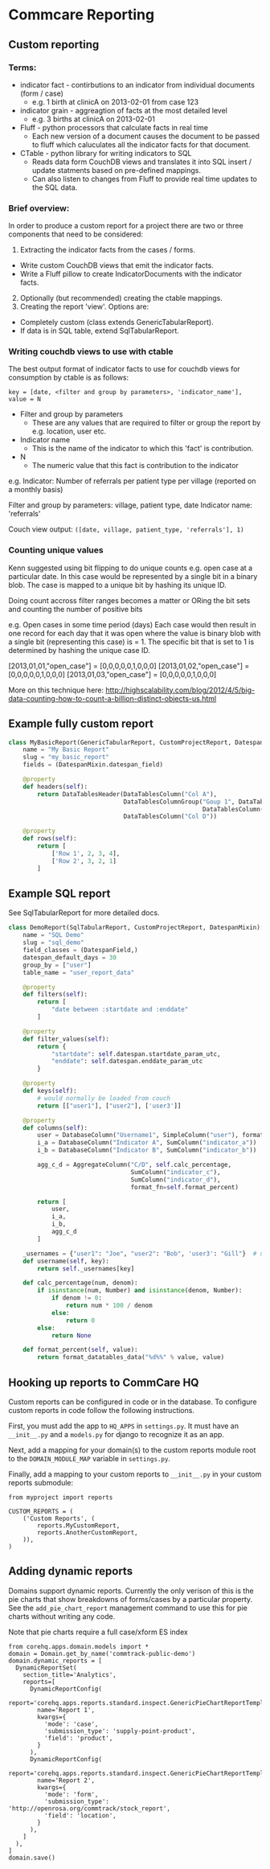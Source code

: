 # Commcare Reporting

## Custom reporting
### Terms:
* indicator fact - contirbutions to an indicator from individual documents (form / case)
  * e.g. 1 birth at clinicA on 2013-02-01 from case 123
* indicator grain - aggreagtion of facts at the most detailed level
  * e.g. 3 births at clinicA on 2013-02-01
* Fluff - python processors that calculate facts in real time
  * Each new version of a document causes the document to be passed to fluff which caluculates all the indicator
  facts for that document.
* CTable - python library for writing indicators to SQL
  * Reads data form CouchDB views and translates it into SQL insert / update statments based on pre-defined mappings.
  * Can also listen to changes from Fluff to provide real time updates to the SQL data.

### Brief overview:
In order to produce a custom report for a project there are two or three components that need to be considered:
1. Extracting the indicator facts from the cases / forms.
  * Write custom CouchDB views that emit the indicator facts.
  * Write a Fluff pillow to create IndicatorDocuments with the indicator facts.
2. Optionally (but recommended) creating the ctable mappings.
3. Creating the report 'view'. Options are:
  * Completely custom (class extends GenericTabularReport).
  * If data is in SQL table, extend SqlTabularReport.

### Writing couchdb views to use with ctable

The best output format of indicator facts to use for couchdb views for consumption by ctable is as follows:

`key = [date, <filter and group by parameters>, 'indicator_name'], value = N`

* Filter and group by parameters
  * These are any values that are required to filter or group the report by e.g. location, user etc.
* Indicator name
  * This is the name of the indicator to which this 'fact' is contribution.
* N
  * The numeric value that this fact is contribution to the indicator

e.g.
Indicator: Number of referrals per patient type per village (reported on a monthly basis)

Filter and group by parameters: village, patient type, date
Indicator name: 'referrals'

Couch view output: `([date, village, patient_type, 'referrals'], 1)`

### Counting unique values
Kenn suggested using bit flipping to do unique counts e.g. open case at a particular date. In this case would be
represented by a single bit in a binary blob. The case is mapped to a unique bit by hashing its unique ID.

Doing count accross filter ranges becomes a matter or ORing the bit sets and counting the number of positive bits

  e.g.
  Open cases in some time period (days)
  Each case would then result in one record for each day that it was open where the value is binary blob with a single
  bit (representing this case) is = 1. The specific bit that is set to 1 is determined by hashing the unique case ID.

  [2013,01,01,"open_case"] = [0,0,0,0,0,1,0,0,0]
  [2013,01,02,"open_case"] = [0,0,0,0,0,1,0,0,0]
  [2013,01,03,"open_case"] = [0,0,0,0,0,1,0,0,0]

More on this technique here: http://highscalability.com/blog/2012/4/5/big-data-counting-how-to-count-a-billion-distinct-objects-us.html

## Example fully custom report
```python
class MyBasicReport(GenericTabularReport, CustomProjectReport, DatespanMixin):
    name = "My Basic Report"
    slug = "my_basic_report"
    fields = (DatespanMixin.datespan_field)

    @property
    def headers(self):
        return DataTablesHeader(DataTablesColumn("Col A"),
                                DataTablesColumnGroup("Goup 1", DataTablesColumn("Col B"),
                                                      DataTablesColumn("Col C")),
                                DataTablesColumn("Col D"))

    @property
    def rows(self):
        return [
            ['Row 1', 2, 3, 4],
            ['Row 2', 3, 2, 1]
        ]
```

## Example SQL report
See SqlTabularReport for more detailed docs.

```python
class DemoReport(SqlTabularReport, CustomProjectReport, DatespanMixin):
    name = "SQL Demo"
    slug = "sql_demo"
    field_classes = (DatespanField,)
    datespan_default_days = 30
    group_by = ["user"]
    table_name = "user_report_data"

    @property
    def filters(self):
        return [
            "date between :startdate and :enddate"
        ]

    @property
    def filter_values(self):
        return {
            "startdate": self.datespan.startdate_param_utc,
            "enddate": self.datespan.enddate_param_utc
        }

    @property
    def keys(self):
        # would normally be loaded from couch
        return [["user1"], ["user2"], ['user3']]

    @property
    def columns(self):
        user = DatabaseColumn("Username1", SimpleColumn("user"), format_fn=self.username)
        i_a = DatabaseColumn("Indicator A", SumColumn("indicator_a"))
        i_b = DatabaseColumn("Indicator B", SumColumn("indicator_b"))

        agg_c_d = AggregateColumn("C/D", self.calc_percentage,
                                  SumColumn("indicator_c"),
                                  SumColumn("indicator_d"),
                                  format_fn=self.format_percent)

        return [
            user,
            i_a,
            i_b,
            agg_c_d
        ]

    _usernames = {"user1": "Joe", "user2": "Bob", 'user3': "Gill"}  # normally loaded from couch
    def username(self, key):
        return self._usernames[key]

    def calc_percentage(num, denom):
        if isinstance(num, Number) and isinstance(denom, Number):
            if denom != 0:
                return num * 100 / denom
            else:
                return 0
        else:
            return None

    def format_percent(self, value):
        return format_datatables_data("%d%%" % value, value)
```

## Hooking up reports to CommCare HQ

Custom reports can be configured in code or in the database. To configure custom reports in code
follow the following instructions.

First, you must add the app to `HQ_APPS` in `settings.py`.  It must have an `__init__.py` and a
`models.py` for django to recognize it as an app.

Next, add a mapping for your domain(s) to the custom reports module root to the `DOMAIN_MODULE_MAP`
variable in `settings.py`.

Finally, add a mapping to your custom reports to `__init__.py` in your custom reports submodule:

```
from myproject import reports

CUSTOM_REPORTS = (
    ('Custom Reports', (
        reports.MyCustomReport,
        reports.AnotherCustomReport,
    )),
)
```


## Adding dynamic reports

Domains support dynamic reports. Currently the only verison of this is the pie charts
that show breakdowns of forms/cases by a particular property. See the `add_pie_chart_report`
management command to use this for pie charts without writing any code.

Note that pie charts require a full case/xform ES index

```
from corehq.apps.domain.models import *
domain = Domain.get_by_name('commtrack-public-demo')
domain.dynamic_reports = [
  DynamicReportSet(
    section_title='Analytics',
    reports=[
      DynamicReportConfig(
        report='corehq.apps.reports.standard.inspect.GenericPieChartReportTemplate',
        name='Report 1',
        kwargs={
          'mode': 'case',
          'submission_type': 'supply-point-product',
          'field': 'product',
        }
      ),
      DynamicReportConfig(
        report='corehq.apps.reports.standard.inspect.GenericPieChartReportTemplate',
        name='Report 2',
        kwargs={
          'mode': 'form',
          'submission_type': 'http://openrosa.org/commtrack/stock_report',
          'field': 'location',
        }
      ),
    ]
  ),
]
domain.save()
```
